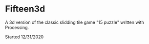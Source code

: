 # Fifteen3d
A 3d version of the classic slidding tile game "15 puzzle" written with Processing.

Started 12/31/2020
